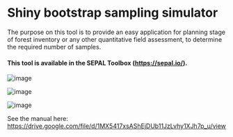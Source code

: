 # Shiny bootstrap sampling simulator
The purpose on this tool is to provide an easy application for planning stage of forest inventory or any other quantitative field assessment, to determine the required number of samples.
#### This tool is available in the SEPAL Toolbox (https://sepal.io/).
![image](https://user-images.githubusercontent.com/37068938/114114145-87995000-98e0-11eb-86f5-86b6dd396970.png)

![image](https://user-images.githubusercontent.com/37068938/114114431-2160fd00-98e1-11eb-8479-0fb2161582d6.png)

![image](https://user-images.githubusercontent.com/37068938/114114093-5f115600-98e0-11eb-864b-5a75daeea956.png)

See the manual here: https://drive.google.com/file/d/1MX5417xsAShEjDUb11JzLvhy1XJh7p_u/view

